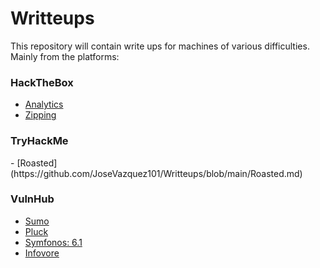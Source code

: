 # Writteups

This repository will contain write ups for machines of various difficulties. Mainly from the platforms:
<h3>HackTheBox</h3>

  - [Analytics](https://github.com/JoseVazquez101/Writteups/blob/main/Analytics.md)
  - [Zipping](https://github.com/JoseVazquez101/Writteups/blob/main/Zipping.md)

<h3>TryHackMe</h3>
  - [Roasted](https://github.com/JoseVazquez101/Writteups/blob/main/Roasted.md)
  
<h3>VulnHub</h3>

  - [Sumo](https://github.com/JoseVazquez101/Writteups/blob/main/Sumo.md)
  - [Pluck](https://github.com/JoseVazquez101/Writteups/blob/main/Pluck.md)
  - [Symfonos: 6.1](https://www.vulnhub.com/entry/symfonos-61,458/)
  - [Infovore](https://www.vulnhub.com/entry/infovore-1,496/)
